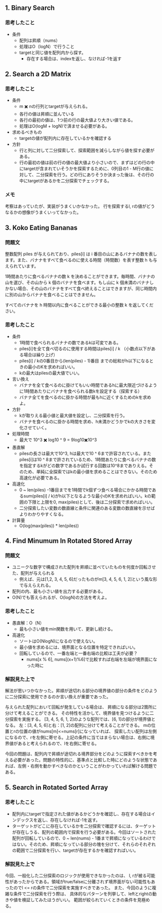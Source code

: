 ## 1. Binary Search
### 思考したこと
- 条件
    - 配列は昇順（nums）
    - 処理はO（logN）で行うこと
    - targetと同じ値を配列内から探す。
        - 存在する場合は、indexを返し、なければ-1を返す

## 2. Search a 2D Matrix
### 思考したこと
- 条件
    - m ✖️ nの行列とtargetが与えられる。
    - 各行の値は昇順に並んでいる
    - 各行の最初の値は、1つ前の行の最大値より大きい値である。
    - 処理はO(logM + logN)で済ませる必要がある。
- 求めるべきもの
    - targetの値が配列内に存在しているかを確認する
- 方針
    - 行と列に対して二分探索して、探索範囲を減らしながら値を探す必要がある。
    - 行の最初の値は前の行の値の最大値より小さいので、まずはどの行の中にtargetが含まれていそうかを探索するために、0列目の1 - M行の値に対して、二分探索を行う。どの行にありそうか決まった後は、その行の中にtargetがあるかを二分探索でチェックする。

### メモ
考察はあっていたが、実装がうまくいかなかった。
行を探索するl, rの値がどうなるかの想像がうまくいってなかった。

## 3. Koko Eating Bananas
### 問題文
整数配列 piles が与えられており、piles[i] は i 番目の山にあるバナナの数を表します。また、バナナをすべて食べるのに使える時間（時間数）を表す整数 h も与えられています。

1時間あたりに食べるバナナの数 k を決めることができます。毎時間、バナナの山を選び、その山から k 個のバナナを食べます。もし山に k 個未満のバナナしかない場合、その山のバナナをすべて食べ終えることはできますが、同じ時間内に別の山からバナナを食べることはできません。

すべてのバナナを h 時間以内に食べることができる最小の整数 k を返してください。
### 思考したこと
- 条件
    - 1時間で食べられるバナナの数であるkは可変である。
    - piles[i]を全て食べ切るのに使用する時間はpiles[i] / k （小数点以下がある場合は繰り上げ）
    - piles[i] / kの0番目から(len(piles) - 1)番目 までの総和がh以下になるときの最小のKを求めればいい。
    - kの最大はpilesの最大値でいい。
- 言い換え
    - バナナを全て食べるのに掛けてもいい時間であるhに最大限近づけるように1時間あたりにバナナを食べられる数kを設定する（探索する）
    - バナナ全てを食べるのに掛かる時間が最もhに近くするためのkを求めよ。
- 方針
    - kが取りえる最小値と最大値を設定し、二分探索を行う。
    - バナナを食べるのに掛かる時間を求め、h未満かどうかでkの大きさを変化させていく。
- 処理時間
    - 最大で 10^3 ✖️ log10 ^ 9 = 9log10✖️10^3
- 愚直解
    - pilesの長さは最大で10^3, hは最大で10 ^ 6まで許容されている。またpiles[i]は10 ^ 8まで許されているため、1時間あたりに食べるバナナの数を指定するkがどの数字であるか試行する回数は10^8までありえる。そのため、単純に全探索ではkの最小値を求めることはできない。そのため高速化が必要である。
- 高速化
    - 0 ~ len(piles) -1番目までを1時間でk個ずつ食べる場合にかかる時間であるsum(piles[i] / k)がh以下となるような最小のKを求めればいい。kの範囲の下限と上限を0, max(piles)として、後は二分探索で求めればいい。
    - 二分探索したい変数の数直線と条件に関連のある変数の数直線を示せばよりわかりやすくなる。
- 計算量
    - O(log(max(piles)) * len(piles))

## 4. Find Minumum In Rotated Stored Array
### 問題文
- ユニークな数字で構成された配列を昇順に並べていたものを何度か回転させた、配列が与えられる
    - 例えば、元は[1,2, 3, 4, 5, 6]だったものがm[3, 4, 5, 6, 1, 2]という風な形で与えらえれる。
- 配列の内、最も小さい値を出力する必要がある。
- O(N)でも答えられるが、O(logN)の方法を考えよ。
### 思考したこと
- 愚直解：O（N）
    - 最も小さい値をmin関数を用いて、更新し続ける。
- 高速化
    - ソートはO(NlogN)になるので使えない。
    - 最小値を求めるには、境界面となる位置を特定できればいい。
    - 回転しているので、一番左端と一番右端の比較は工夫が必要？
        - nums[x % 6], nums[(x+1)%6]で比較すれば右端を左端が境界面になった時に
### 解説見た上で
解法が思いつかなかった。昇順が途切れる部分の境界値の部分の条件をどのように二分探索に使用できるのか言い換えが重要であった。

与えられた配列において回転が発生している場合は、
昇順になる部分は2箇所に分けて考えることができる。
その特性を活かして、境界値を見つけるように二分探索を実施する。
[3, 4, 5, 6, 1, 2]のような配列では、[6, 1]の部分が境界値となる。
左：[3, 4, 5, 6]と右：[1, 2]の配列に分けて考えることができる。
mの位置とrの位置の値がnums[m]<=nums[r]になっていれば、
探索したい配列は左側になるので、rを左側に寄せる。上記の条件に当てはまらない場合は、右側に境界値があると考えられるので、lを右側に寄せる。

今回の問題は、配列内で昇順が途切れる境界部分をどのように探索すべきかを考える必要があった。問題の特性的に、基準点と比較した時にどのような状態であれば、左側・右側を動かすべきなのかということがわかっていれば解ける問題である。

## 5. Search in Rotated Sorted Array
### 思考したこと
- 配列内にtargetで指定された値があるかどうかを確認し、存在する場合はインデックスを返し、存在しなければ-1を返す。
- ターゲットがどこに存在しているかを二分探索で確認するには、ターゲットが存在しうる、配列の範囲内で探索を行う必要がある。今回はソートされた配列が回転しているので、0 ~ len(nums) - 1番まで昇順になっているわけではない。そのため、昇順になっている部分の塊を分けて、それらのそれぞれの範囲で二分探索を行い、targetが存在するかを確認すればいい。

### 解説見た上で
今回、一般化した二分探索のロジックが使用できなかったのは、
l, rが被る可能性があったからである。領域がtrue/falseに分離されず境界面がない可能性もあったのでl <= rの条件で二分探索を実施すべきであった。
また、今回のように複雑な条件で二分探索を行う際は、
具体的なパターンを列挙して、leftとrightの動きや値を検証してみたほうがいい。
範囲が絞られていくときの条件を見極める。